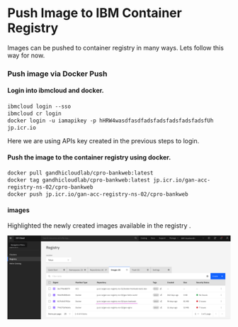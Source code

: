 
# Push Image to IBM Container Registry 

Images can be pushed to container registry in many ways. Lets follow this way for now.

### Push image via Docker Push

#### Login into ibmcloud and docker.

```
ibmcloud login --sso
ibmcloud cr login
docker login -u iamapikey -p hHRW4wasdfasdfadsfadsfadsfadsfadsfUh jp.icr.io
```
Here we are using APIs key created in the previous steps to login.

####  Push the image to the container registry using docker.

```
docker pull gandhicloudlab/cpro-bankweb:latest
docker tag gandhicloudlab/cpro-bankweb:latest jp.icr.io/gan-acc-registry-ns-02/cpro-bankweb
docker push jp.icr.io/gan-acc-registry-ns-02/cpro-bankweb
```

####  images

Highlighted the newly created images available in the registry .

<img src="images/42-registry-images-2.png" >
